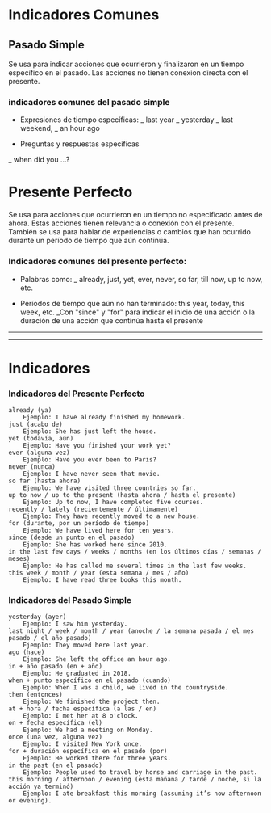 # Indicadores Comunes

## Pasado Simple

Se usa para indicar acciones que ocurrieron y finalizaron en un tiempo específico en el pasado. Las acciones no tienen conexion directa con el presente.

### indicadores comunes del pasado simple

+ Expresiones de tiempo específicas: 
_ last year
_ yesterday
_ last weekend,
_ an hour ago

+ Preguntas y respuestas especificas

_ when did you ...?

# Presente Perfecto

Se usa para acciones que ocurrieron en un tiempo no especificado antes de ahora. Estas acciones tienen relevancia o conexión con el presente. También se usa para hablar de experiencias o cambios que han ocurrido durante un período de tiempo que aún continúa.

### Indicadores comunes del presente perfecto:

+ Palabras como:
_ already, just, yet, ever, never, so far, till now, up to now, etc.

+ Períodos de tiempo que aún no han terminado: this year, today, this week, etc.
_Con "since" y "for" para indicar el inicio de una acción o la duración de una acción que continúa hasta el presente

--------------------------------------------------------------------------------------------------------------------------------------
--------------------------------------------------------------------------------------------------------------------------------------

# Indicadores

### Indicadores del Presente Perfecto

    already (ya)
        Ejemplo: I have already finished my homework.
    just (acabo de)
        Ejemplo: She has just left the house.
    yet (todavía, aún)
        Ejemplo: Have you finished your work yet?
    ever (alguna vez)
        Ejemplo: Have you ever been to Paris?
    never (nunca)
        Ejemplo: I have never seen that movie.
    so far (hasta ahora)
        Ejemplo: We have visited three countries so far.
    up to now / up to the present (hasta ahora / hasta el presente)
        Ejemplo: Up to now, I have completed five courses.
    recently / lately (recientemente / últimamente)
        Ejemplo: They have recently moved to a new house.
    for (durante, por un período de tiempo)
        Ejemplo: We have lived here for ten years.
    since (desde un punto en el pasado)
        Ejemplo: She has worked here since 2010.
    in the last few days / weeks / months (en los últimos días / semanas / meses)
        Ejemplo: He has called me several times in the last few weeks.
    this week / month / year (esta semana / mes / año)
        Ejemplo: I have read three books this month.

### Indicadores del Pasado Simple

    yesterday (ayer)
        Ejemplo: I saw him yesterday.
    last night / week / month / year (anoche / la semana pasada / el mes pasado / el año pasado)
        Ejemplo: They moved here last year.
    ago (hace)
        Ejemplo: She left the office an hour ago.
    in + año pasado (en + año)
        Ejemplo: He graduated in 2018.
    when + punto específico en el pasado (cuando)
        Ejemplo: When I was a child, we lived in the countryside.
    then (entonces)
        Ejemplo: We finished the project then.
    at + hora / fecha específica (a las / en)
        Ejemplo: I met her at 8 o'clock.
    on + fecha específica (el)
        Ejemplo: We had a meeting on Monday.
    once (una vez, alguna vez)
        Ejemplo: I visited New York once.
    for + duración específica en el pasado (por)
        Ejemplo: He worked there for three years.
    in the past (en el pasado)
        Ejemplo: People used to travel by horse and carriage in the past.
    this morning / afternoon / evening (esta mañana / tarde / noche, si la acción ya terminó)
        Ejemplo: I ate breakfast this morning (assuming it’s now afternoon or evening).